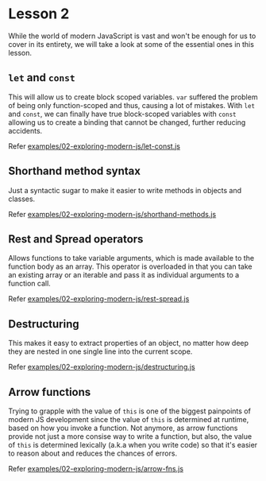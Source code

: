 # Lesson 2

While the world of modern JavaScript is vast and won't be enough for us to cover in its entirety, we will take a look at some of the essential ones in this lesson.

## `let` and `const`

This will allow us to create block scoped variables. `var` suffered the problem of being only function-scoped and thus, causing a lot of mistakes. With `let` and `const`, we can finally have true block-scoped variables with `const` allowing us to create a binding that cannot be changed, further reducing accidents.

Refer [examples/02-exploring-modern-js/let-const.js](../examples/02-exploring-modern-js/let-const.js)

## Shorthand method syntax

Just a syntactic sugar to make it easier to write methods in objects and classes.

Refer [examples/02-exploring-modern-js/shorthand-methods.js](../examples/02-exploring-modern-js/shorthand-methods.js)

## Rest and Spread operators

Allows functions to take variable arguments, which is made available to the function body as an array. This operator is overloaded in that you can take an existing array or an iterable and pass it as individual arguments to a function call.

Refer [examples/02-exploring-modern-js/rest-spread.js](../examples/02-exploring-modern-js/rest-spread.js)

## Destructuring

This makes it easy to extract properties of an object, no matter how deep they are nested in one single line into the current scope.

Refer [examples/02-exploring-modern-js/destructuring.js](../examples/02-exploring-modern-js/destructuring.js)

## Arrow functions

Trying to grapple with the value of `this` is one of the biggest painpoints of modern JS development since the value of `this` is determined at runtime, based on how you invoke a function. Not anymore, as arrow functions provide not just a more consise way to write a function, but also, the value of `this` is determined lexically (a.k.a when you write code) so that it's easier to reason about and reduces the chances of errors.

Refer [examples/02-exploring-modern-js/arrow-fns.js](../examples/02-exploring-modern-js/arrow-fns.js)
